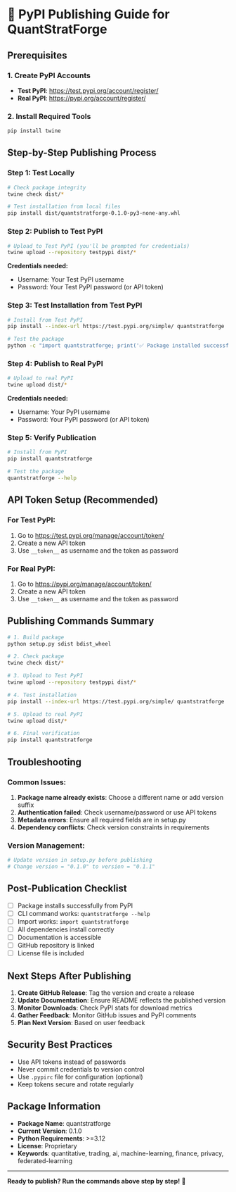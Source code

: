 # 🚀 PyPI Publishing Guide for QuantStratForge

## Prerequisites

### 1. Create PyPI Accounts
- **Test PyPI**: https://test.pypi.org/account/register/
- **Real PyPI**: https://pypi.org/account/register/

### 2. Install Required Tools
```bash
pip install twine
```

## Step-by-Step Publishing Process

### Step 1: Test Locally
```bash
# Check package integrity
twine check dist/*

# Test installation from local files
pip install dist/quantstratforge-0.1.0-py3-none-any.whl
```

### Step 2: Publish to Test PyPI
```bash
# Upload to Test PyPI (you'll be prompted for credentials)
twine upload --repository testpypi dist/*
```

**Credentials needed:**
- Username: Your Test PyPI username
- Password: Your Test PyPI password (or API token)

### Step 3: Test Installation from Test PyPI
```bash
# Install from Test PyPI
pip install --index-url https://test.pypi.org/simple/ quantstratforge

# Test the package
python -c "import quantstratforge; print('✅ Package installed successfully!')"
```

### Step 4: Publish to Real PyPI
```bash
# Upload to real PyPI
twine upload dist/*
```

**Credentials needed:**
- Username: Your PyPI username
- Password: Your PyPI password (or API token)

### Step 5: Verify Publication
```bash
# Install from PyPI
pip install quantstratforge

# Test the package
quantstratforge --help
```

## API Token Setup (Recommended)

### For Test PyPI:
1. Go to https://test.pypi.org/manage/account/token/
2. Create a new API token
3. Use `__token__` as username and the token as password

### For Real PyPI:
1. Go to https://pypi.org/manage/account/token/
2. Create a new API token
3. Use `__token__` as username and the token as password

## Publishing Commands Summary

```bash
# 1. Build package
python setup.py sdist bdist_wheel

# 2. Check package
twine check dist/*

# 3. Upload to Test PyPI
twine upload --repository testpypi dist/*

# 4. Test installation
pip install --index-url https://test.pypi.org/simple/ quantstratforge

# 5. Upload to real PyPI
twine upload dist/*

# 6. Final verification
pip install quantstratforge
```

## Troubleshooting

### Common Issues:

1. **Package name already exists**: Choose a different name or add version suffix
2. **Authentication failed**: Check username/password or use API tokens
3. **Metadata errors**: Ensure all required fields are in setup.py
4. **Dependency conflicts**: Check version constraints in requirements

### Version Management:
```bash
# Update version in setup.py before publishing
# Change version = "0.1.0" to version = "0.1.1"
```

## Post-Publication Checklist

- [ ] Package installs successfully from PyPI
- [ ] CLI command works: `quantstratforge --help`
- [ ] Import works: `import quantstratforge`
- [ ] All dependencies install correctly
- [ ] Documentation is accessible
- [ ] GitHub repository is linked
- [ ] License file is included

## Next Steps After Publishing

1. **Create GitHub Release**: Tag the version and create a release
2. **Update Documentation**: Ensure README reflects the published version
3. **Monitor Downloads**: Check PyPI stats for download metrics
4. **Gather Feedback**: Monitor GitHub issues and PyPI comments
5. **Plan Next Version**: Based on user feedback

## Security Best Practices

- Use API tokens instead of passwords
- Never commit credentials to version control
- Use `.pypirc` file for configuration (optional)
- Keep tokens secure and rotate regularly

## Package Information

- **Package Name**: quantstratforge
- **Current Version**: 0.1.0
- **Python Requirements**: >=3.12
- **License**: Proprietary
- **Keywords**: quantitative, trading, ai, machine-learning, finance, privacy, federated-learning

---

**Ready to publish? Run the commands above step by step!** 🚀
